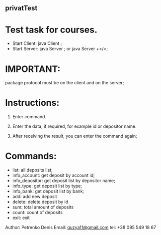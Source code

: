 ## privatTest
# Test task for courses.

- Start Client: java Client <host> <port number>;
- Start Server: java Server <port number>; or java Server <port number> <storage path>+</>;

# IMPORTANT:

package protocol must be on the client and on the server;


# Instructions:

1. Enter command.

2. Enter the data, if required, for example id or depositor name.

3. After receiving the result, you can enter the command again;


# Commands:
   * list: all deposits list;
   * info_account: get deposit by account id;
   * info_depositor: get deposit list by depositor name;
   * info_type: get deposit list by type;
   * info_bank: get deposit  list by bank;
   * add: add new deposit
   * delete: delete deposit by id
   * sum: total amount of deposits
   * count: count of deposits
   * exit: exit


Author: Petrenko Denis
Email: quzya11@gmail.com
tel: +38 095 549 18 67

